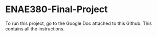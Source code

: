# ENAE380-Final-Project

To run this project, go to the Google Doc attached to this Github. This contains all the instructions.
